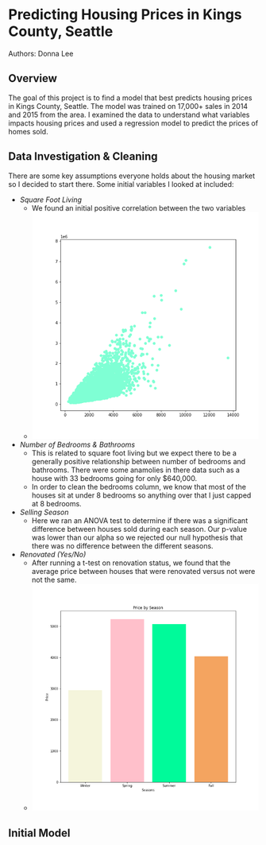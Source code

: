 # Predicting Housing Prices in Kings County, Seattle

Authors: Donna Lee

## Overview 

The goal of this project is to find a model that best predicts housing prices in Kings County, Seattle. The model was trained on 17,000+ sales in 2014 and 2015 from the area. I examined the data to understand what variables impacts housing prices and used a regression model to predict the prices of homes sold. 

## Data Investigation & Cleaning

There are some key assumptions everyone holds about the housing market so I decided to start there. Some initial variables I looked at included: 
* *Square Foot Living* 
  - We found an initial positive correlation between the two variables
  - ![sqft_living_and_price](https://github.com/dlee0106/kings_county_housing_prices_prediction/blob/main/sqft_living_and_price.png)
* *Number of Bedrooms & Bathrooms*
  - This is related to square foot living but we expect there to be a generally positive relationship between number of bedrooms and bathrooms. There were some anamolies in there data such as a house with 33 bedrooms going for only $640,000.
  - In order to clean the bedrooms column, we know that most of the houses sit at under 8 bedrooms so anything over that I just capped at 8 bedrooms. 
* *Selling Season*
  - Here we ran an ANOVA test to determine if there was a significant difference between houses sold during each season. Our p-value was lower than our alpha so we rejected our null hypothesis that there was no difference between the different seasons. 
* *Renovated (Yes/No)*
  - After running a t-test on renovation status, we found that the average price between houses that were renovated versus not were not the same. 
  - ![Average Price by Renovation Status](https://github.com/dlee0106/kings_county_housing_prices_prediction/blob/main/price_by_season.png)


## Initial Model




